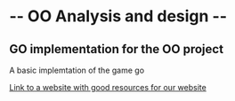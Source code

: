 <h1> -- OO Analysis and design -- </h1>
<h2> GO implementation for the OO project </h2>

<p> A basic implemtation of the game go </p>
<a href="https://www.airbnb.com/rooms/13349372"> Link to a website with good resources for our website </a>
